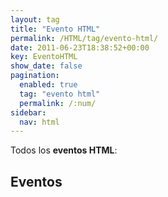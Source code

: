 ```yaml
---
layout: tag
title: "Evento HTML"
permalink: /HTML/tag/evento-html/
date: 2011-06-23T18:38:52+00:00
key: EventoHTML
show_date: false
pagination: 
  enabled: true
  tag: "evento html"
  permalink: /:num/    
sidebar:
  nav: html
---
```


Todos los <strong>eventos HTML</strong>:
<h2>Eventos</h2>